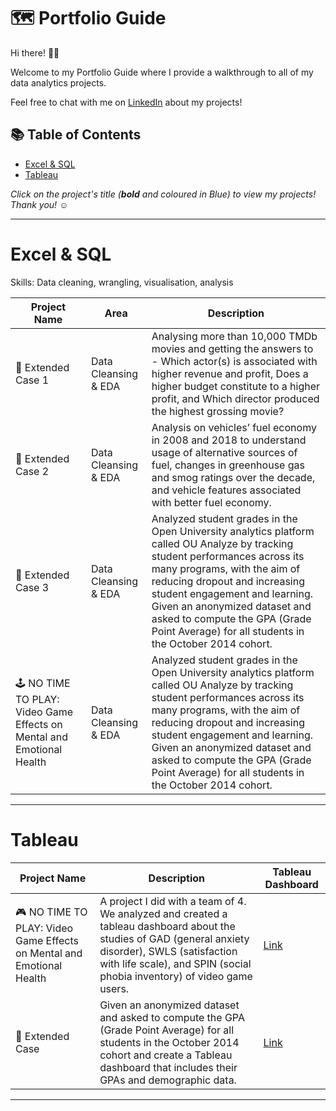 # 🗺 Portfolio Guide

Hi there! 🙋‍♂️

Welcome to my Portfolio Guide where I provide a walkthrough to all of my data analytics projects.

Feel free to chat with me on [LinkedIn](https://www.linkedin.com/in/paul-tomaine-53b536236/) about my projects!

## 📚 Table of Contents

- [Excel & SQL](excel&sql)
- [Tableau](#tableau)

_Click on the project's title (**bold** and coloured in Blue) to view my projects! Thank you! ☺️_

***

# Excel & SQL

Skills: Data cleaning, wrangling, visualisation, analysis

| Project Name | Area | Description |    
|---|---|---|
| 📝 Extended Case 1 |  Data Cleansing & EDA | Analysing more than 10,000 TMDb movies and getting the answers to - Which actor(s) is associated with higher revenue and profit, Does a higher budget constitute to a higher profit, and Which director produced the highest grossing movie? |   
| 📝 Extended Case 2 | Data Cleansing & EDA | Analysis on vehicles’ fuel economy in 2008 and 2018 to understand usage of alternative sources of fuel, changes in greenhouse gas and smog ratings over the decade, and vehicle features associated with better fuel economy. |  
| 📝 Extended Case 3 | Data Cleansing & EDA | Analyzed student grades in the Open University analytics platform called OU Analyze by tracking student performances across its many programs, with the aim of reducing dropout and increasing student engagement and learning. Given an anonymized dataset and asked to compute the GPA (Grade Point Average) for all students in the October 2014 cohort. | 
| 🕹️ NO TIME TO PLAY: Video Game Effects on Mental and Emotional Health | Data Cleansing & EDA | Analyzed student grades in the Open University analytics platform called OU Analyze by tracking student performances across its many programs, with the aim of reducing dropout and increasing student engagement and learning. Given an anonymized dataset and asked to compute the GPA (Grade Point Average) for all students in the October 2014 cohort. |

***

# Tableau

| Project Name | Description | Tableau Dashboard |
|---|---|---|
| 🎮 NO TIME TO PLAY: Video Game Effects on Mental and Emotional Health | A project I did with a team of 4. We analyzed and created a tableau dashboard about the studies of GAD (general anxiety disorder), SWLS (satisfaction with life scale), and SPIN (social phobia inventory) of video game users. | [Link](https://public.tableau.com/views/CapstoneDashboard_16622769014210/NOTIMETOPLAYVideoGameEffectsonMentalandEmotionalHealth?:language=en-US&:display_count=n&:origin=viz_share_link) |
| 💼 Extended Case | Given an anonymized dataset and asked to compute the GPA (Grade Point Average) for all students in the October 2014 cohort and create a Tableau dashboard that includes their GPAs and demographic data. | [Link](https://public.tableau.com/views/Paul_Tomaine_EC3/DashboardAverageGPA?:language=en-US&:display_count=n&:origin=viz_share_link) |

***
